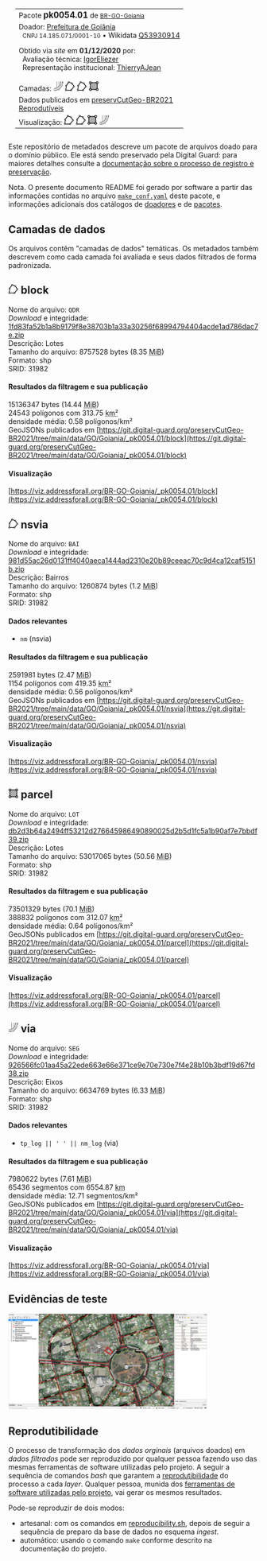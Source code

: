 <aside>
<table align="right" style="padding: 1em">
<tr><td>Pacote <big><b>pk0054.01</b></big> de <small><a target="_afacodes" title="Jurisdição" href="https://afa.codes/BR-GO-Goiania">BR-GO-Goiania</a></small>
</td></tr>
<tr><td>
Doador: <a rel="external" target="_doador" href="https://www.goiania.go.gov.br/">Prefeitura de Goiânia</a>
<br/>&nbsp; <small>CNPJ 14.185.071/0001-10</small> • Wikidata <a rel="external" target="_doador" title="link descritor Wikidata do doador" href="https://www.wikidata.org/wiki/Q53930914">Q53930914</a></small><br/>

Obtido via <i>site</i> em <b>01/12/2020</b> por:
<br/>&nbsp; Avaliação técnica: <a rel="external" target="_gitPerson" title="usuário Git" href="https://github.com/IgorEliezer">IgorEliezer</a>
<br/>&nbsp; Representação institucional: <a rel="external" target="_gitPerson" title="usuário Git" href="https://github.com/ThierryAJean">ThierryAJean</a><br/>
</td></tr>
<tr><td>Camadas: <a title="via" href="#-via"><img src="https://raw.githubusercontent.com/digital-guard/preserv/main/docs/assets/layerIcon-via.png" alt="via" width="20"/></a> <a title="block" href="#-block"><img src="https://raw.githubusercontent.com/digital-guard/preserv/main/docs/assets/layerIcon-block.png" alt="block" width="20"/></a> <a title="nsvia" href="#-nsvia"><img src="https://raw.githubusercontent.com/digital-guard/preserv/main/docs/assets/layerIcon-nsvia.png" alt="nsvia" width="20"/></a> <a title="parcel" href="#-parcel"><img src="https://raw.githubusercontent.com/digital-guard/preserv/main/docs/assets/layerIcon-parcel.png" alt="parcel" width="20"/></a> </td></tr>
<tr><td>Dados publicados em <a href="https://git.digital-guard.org/preservCutGeo-BR2021/tree/main/data/GO/Goiania/_pk0054.01">preservCutGeo-BR2021</a><br/><a href="#reprodutibilidade">Reprodutíveis</a></td></tr>
<tr><td>Visualização: <a title="block" href="https://viz.addressforall.org/BR-GO-Goiania/_pk0054.01/block"><img src="https://raw.githubusercontent.com/digital-guard/preserv/main/docs/assets/layerIcon-block.png" alt="block" width="20"/></a> <a title="nsvia" href="https://viz.addressforall.org/BR-GO-Goiania/_pk0054.01/nsvia"><img src="https://raw.githubusercontent.com/digital-guard/preserv/main/docs/assets/layerIcon-nsvia.png" alt="nsvia" width="20"/></a> <a title="parcel" href="https://viz.addressforall.org/BR-GO-Goiania/_pk0054.01/parcel"><img src="https://raw.githubusercontent.com/digital-guard/preserv/main/docs/assets/layerIcon-parcel.png" alt="parcel" width="20"/></a> <a title="via" href="https://viz.addressforall.org/BR-GO-Goiania/_pk0054.01/via"><img src="https://raw.githubusercontent.com/digital-guard/preserv/main/docs/assets/layerIcon-via.png" alt="via" width="20"/></a> </td></tr>
</table>
</aside>

<section>

Este repositório de metadados descreve um pacote de arquivos doado para o domínio público. Ele está sendo preservado pela Digital Guard: para maiores detalhes consulte a [documentação sobre o processo de registro e preservação](https://wiki.addressforall.org/doc/Documentação_Digital-guard).

Nota. O presente documento README foi gerado por software a partir das informações contidas no arquivo [`make_conf.yaml`](https://git.digital-guard.org/preserv-BR/blob/main/data/GO/Goiania/_pk0054.01/make_conf.yaml) deste pacote, e informações adicionais dos catálogos de [doadores](https://git.digital-guard.org/preserv-BR/blob/main/data/donor.csv) e de [pacotes](https://git.digital-guard.org/preserv-BR/blob/main/data/donatedPack.csv).

# Camadas de dados

Os arquivos contêm "camadas de dados" temáticas. Os metadados também descrevem como cada camada foi avaliada e seus dados filtrados de forma padronizada.

## <img src="https://raw.githubusercontent.com/digital-guard/preserv/main/docs/assets/layerIcon-block.png" alt="block" width="20"/> block

Nome do arquivo: `QDR`<br/>*Download* e integridade: [1fd83fa52b1a8b9179f8e38703b1a33a30256f68994794404acde1ad786dac7e.zip](https://dl.digital-guard.org/1fd83fa52b1a8b9179f8e38703b1a33a30256f68994794404acde1ad786dac7e.zip)<br/>Descrição: Lotes<br/>Tamanho do arquivo: 8757528 bytes (8.35 <abbr title="mebibyte">MiB</abbr>)<br/>Formato: shp<br/>SRID: 31982

#### Resultados da filtragem e sua publicação
15136347 bytes (14.44 <abbr title="mebibyte">MiB</abbr>)<br/>24543 polígonos com 313.75 <abbr title="quilômetros quadrados">km²</abbr><br/>densidade média: 0.58 polígonos/km²<br/>GeoJSONs publicados em [https://git.digital-guard.org/preservCutGeo-BR2021/tree/main/data/GO/Goiania/_pk0054.01/block](https://git.digital-guard.org/preservCutGeo-BR2021/tree/main/data/GO/Goiania/_pk0054.01/block)

#### Visualização
[https://viz.addressforall.org/BR-GO-Goiania/_pk0054.01/block](https://viz.addressforall.org/BR-GO-Goiania/_pk0054.01/block)
## <img src="https://raw.githubusercontent.com/digital-guard/preserv/main/docs/assets/layerIcon-nsvia.png" alt="nsvia" width="20"/> nsvia

Nome do arquivo: `BAI`<br/>*Download* e integridade: [981d55ac26d0131ff4040aeca1444ad2310e20b89ceeac70c9d4ca12caf5151b.zip](https://dl.digital-guard.org/981d55ac26d0131ff4040aeca1444ad2310e20b89ceeac70c9d4ca12caf5151b.zip)<br/>Descrição: Bairros<br/>Tamanho do arquivo: 1260874 bytes (1.2 <abbr title="mebibyte">MiB</abbr>)<br/>Formato: shp<br/>SRID: 31982

#### Dados relevantes
* `nm` (nsvia)

#### Resultados da filtragem e sua publicação
2591981 bytes (2.47 <abbr title="mebibyte">MiB</abbr>)<br/>1154 polígonos com 419.35 <abbr title="quilômetros quadrados">km²</abbr><br/>densidade média: 0.56 polígonos/km²<br/>GeoJSONs publicados em [https://git.digital-guard.org/preservCutGeo-BR2021/tree/main/data/GO/Goiania/_pk0054.01/nsvia](https://git.digital-guard.org/preservCutGeo-BR2021/tree/main/data/GO/Goiania/_pk0054.01/nsvia)

#### Visualização
[https://viz.addressforall.org/BR-GO-Goiania/_pk0054.01/nsvia](https://viz.addressforall.org/BR-GO-Goiania/_pk0054.01/nsvia)
## <img src="https://raw.githubusercontent.com/digital-guard/preserv/main/docs/assets/layerIcon-parcel.png" alt="parcel" width="20"/> parcel

Nome do arquivo: `LOT`<br/>*Download* e integridade: [db2d3b64a2494ff53212d276645986490890025d2b5d1fc5a1b90af7e7bbdf39.zip](https://dl.digital-guard.org/db2d3b64a2494ff53212d276645986490890025d2b5d1fc5a1b90af7e7bbdf39.zip)<br/>Descrição: Lotes<br/>Tamanho do arquivo: 53017065 bytes (50.56 <abbr title="mebibyte">MiB</abbr>)<br/>Formato: shp<br/>SRID: 31982

#### Resultados da filtragem e sua publicação
73501329 bytes (70.1 <abbr title="mebibyte">MiB</abbr>)<br/>388832 polígonos com 312.07 <abbr title="quilômetros quadrados">km²</abbr><br/>densidade média: 0.64 polígonos/km²<br/>GeoJSONs publicados em [https://git.digital-guard.org/preservCutGeo-BR2021/tree/main/data/GO/Goiania/_pk0054.01/parcel](https://git.digital-guard.org/preservCutGeo-BR2021/tree/main/data/GO/Goiania/_pk0054.01/parcel)

#### Visualização
[https://viz.addressforall.org/BR-GO-Goiania/_pk0054.01/parcel](https://viz.addressforall.org/BR-GO-Goiania/_pk0054.01/parcel)
## <img src="https://raw.githubusercontent.com/digital-guard/preserv/main/docs/assets/layerIcon-via.png" alt="via" width="20"/> via

Nome do arquivo: `SEG`<br/>*Download* e integridade: [926566fc01aa45a22ede663e66e371ce9e70e730e7f4e28b10b3bdf19d67fd38.zip](https://dl.digital-guard.org/926566fc01aa45a22ede663e66e371ce9e70e730e7f4e28b10b3bdf19d67fd38.zip)<br/>Descrição: Eixos<br/>Tamanho do arquivo: 6634769 bytes (6.33 <abbr title="mebibyte">MiB</abbr>)<br/>Formato: shp<br/>SRID: 31982

#### Dados relevantes
* `tp_log || ' ' || nm_log` (via)

#### Resultados da filtragem e sua publicação
7980622 bytes (7.61 <abbr title="mebibyte">MiB</abbr>)<br/>65436 segmentos com 6554.87 <abbr title="quilômetros">km</abbr><br/>densidade média: 12.71 segmentos/km²<br/>GeoJSONs publicados em [https://git.digital-guard.org/preservCutGeo-BR2021/tree/main/data/GO/Goiania/_pk0054.01/via](https://git.digital-guard.org/preservCutGeo-BR2021/tree/main/data/GO/Goiania/_pk0054.01/via)

#### Visualização
[https://viz.addressforall.org/BR-GO-Goiania/_pk0054.01/via](https://viz.addressforall.org/BR-GO-Goiania/_pk0054.01/via)

# Evidências de teste
<img src="qgis.png" width="400"/>

</section>
<section>

# Reprodutibilidade

O processo de transformação dos *dados orginais* (arquivos doados) em *dados filtrados* pode ser reproduzido por qualquer pessoa fazendo uso das mesmas ferramentas de software utilizadas pelo projeto. A seguir a sequência de comandos *bash* que garantem a [reprodutibilidade](https://en.wikipedia.org/wiki/Reproducibility) do processo a cada *layer*. Qualquer pessoa, munida dos [ferramentas de software utilizadas pelo projeto](https://git.AddressForAll.org/suporte/blob/master/docs/pt/infra.md#ambientes-e-ferramentas-de-uso-geral), vai gerar os mesmos resultados.

Pode-se reproduzir de dois modos:
* artesanal: com os comandos em [reproducibility.sh](https://git.digital-guard.org/preserv-BR/blob/main/data/GO/Goiania/_pk0054.01/reproducibility.sh), depois de seguir a sequência de preparo da base de dados no esquema *ingest*.
* automático: usando o comando `make` conforme descrito na documentação do projeto.

</section>

